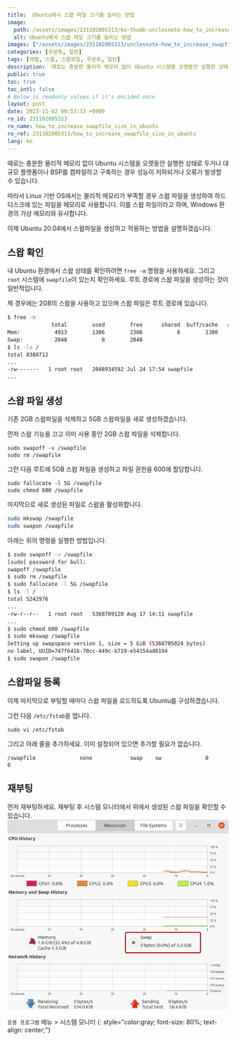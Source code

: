 ```yaml
---
title:  Ubuntu에서 스왑 파일 크기를 늘리는 방법
image:
  path: /assets/images/231102005313/ko-thumb-unclesnote-how_to_increase_swapfile_size_in_ubuntu.png
  alt: Ubuntu에서 스왑 파일 크기를 늘리는 방법
images: ["/assets/images/231102005313/unclesnote-how_to_increase_swapfile_size_in_ubuntu-applications_menu_system_monitor.png"]
categories: [우분투, 일반]
tags: [파탭, 스왑, 스왑파일, 우분투, 일반]
description:  때로는 충분한 물리적 메모리 없이 Ubuntu 시스템을 오랫동안 실행한 상태로 두거나 대규모 플랫폼이나 BSP를 컴파일하고 구축하는 경우 성능이 저하되거나 오류가 발생할 수 있습니다. 따라서 Linux 기반 OS에서는 물리적 메모리가 부족할 경우 스왑 파일을 생성하여 하드디스크에 있는
public: true
toc: true
toc_intl: false
# Below is readonly values if it's decided once
layout: post
date: 2023-11-02 00:53:13 +0900
ro_id: 231102005313
ro_name: how_to_increase_swapfile_size_in_ubuntu
ro_ref: 231102005313/how_to_increase_swapfile_size_in_ubuntu
lang: ko
---
```

때로는 충분한 물리적 메모리 없이 Ubuntu 시스템을 오랫동안 실행한 상태로 두거나 대규모 플랫폼이나 BSP를 컴파일하고 구축하는 경우 성능이 저하되거나 오류가 발생할 수 있습니다.  

따라서 Linux 기반 OS에서는 물리적 메모리가 부족할 경우 스왑 파일을 생성하여 하드디스크에 있는 파일을 메모리로 사용합니다. 이를 스왑 파일이라고 하며, Windows 환경의 가상 메모리와 유사합니다.  

이제 Ubuntu 20.04에서 스왑파일을 생성하고 적용하는 방법을 설명하겠습니다.  
## 스왑 확인
내 Ubuntu 환경에서 스왑 상태를 확인하려면 `free -m` 명령을 사용하세요. 그리고 `root` 시스템에 `swapfile`이 있는지 확인하세요. 루트 경로에 스왑 파일을 생성하는 것이 일반적입니다.  

제 경우에는 2GB의 스왑을 사용하고 있으며 스왑 파일은 루트 경로에 있습니다.  

````bash
$ free -m
              total        used        free      shared  buff/cache   available
Mem:           4913        1306        2306           8        1300        3359
Swap:          2048           0        2048
$ ls -la /
total 8388712
...
-rw-------   1 root root   2048934592 Jul 24 17:54 swapfile
...
````
## 스왑 파일 생성
기존 2GB 스왑파일을 삭제하고 5GB 스왑파일을 새로 생성하겠습니다.  

먼저 스왑 기능을 끄고 이미 사용 중인 2GB 스왑 파일을 삭제합니다.  

```shell
sudo swapoff -v /swapfile
sudo rm /swapfile
```
그런 다음 루트에 5GB 스왑 파일을 생성하고 파일 권한을 600에 할당합니다.  

```shell
sudo fallocate -l 5G /swapfile
sudo chmod 600 /swapfile 
```
마지막으로 새로 생성된 파일로 스왑을 활성화합니다.  

```bash
sudo mkswap /swapfile
sudo swapon /swapfile
```
아래는 위의 명령을 실행한 방법입니다.  

```bash
$ sudo swapoff -v /swapfile
[sudo] password for bull: 
swapoff /swapfile
$ sudo rm /swapfile
$ sudo fallocate -l 5G /swapfile
$ ls -l /
total 5242976
...
-rw-r--r--   1 root root   5368709120 Aug 17 14:11 swapfile
...
$ sudo chmod 600 /swapfile 
$ sudo mkswap /swapfile
Setting up swapspace version 1, size = 5 GiB (5368705024 bytes)
no label, UUID=747f641b-70cc-449c-b719-e54154ad8194
$ sudo swapon /swapfile
```
## 스왑파일 등록
이제 마지막으로 부팅할 때마다 스왑 파일을 로드하도록 Ubuntu를 구성하겠습니다.  

그런 다음 `/etc/fstab`을 엽니다.  

```shell
sudo vi /etc/fstab    
```
그리고 아래 줄을 추가하세요. 이미 설정되어 있으면 추가할 필요가 없습니다.  

```shell
/swapfile              none            swap    sw              0       0
```
## 재부팅
먼저 재부팅하세요. 재부팅 후 시스템 모니터에서 위에서 생성된 스왑 파일을 확인할 수 있습니다.  
![`응용 프로그램` 메뉴 > 시스템 모니터](/assets/images/231102005313/unclesnote-how_to_increase_swapfile_size_in_ubuntu-applications_menu_system_monitor.png)  

`응용 프로그램` 메뉴 > 시스템 모니터
{: style="color:gray; font-size: 80%; text-align: center;"}

